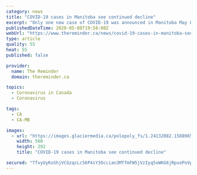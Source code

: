 ```yaml
---
category: news
title: "COVID-19 cases in Manitoba see continued decline"
excerpt: "Only one new case of COVID-19 was announced in Manitoba May 8, part of a trend toward fewer cases province-wide."
publishedDateTime: 2020-05-08T19:58:00Z
webUrl: "https://www.thereminder.ca/news/covid-19-cases-in-manitoba-see-continued-decline-1.24132079"
type: article
quality: 55
heat: 55
published: false

provider:
  name: The Reminder
  domain: thereminder.ca

topics:
  - Coronavirus in Canada
  - Coronavirus

tags:
  - CA
  - CA-MB

images:
  - url: "https://images.glaciermedia.ca/polopoly_fs/1.24132082.1588965990!/fileImage/httpImage/image.jpg_gen/derivatives/facebookogimage_560_292/pills.jpg"
    width: 560
    height: 292
    title: "COVID-19 cases in Manitoba see continued decline"

secured: "TfvyUyKoShjVCGzqcLc56P4sY3Occian3MTfmFW5jVzIyq5xWKG6jRpxePoVpF3s0M3Q5xsjcXgFOtXiESYAvoHOmOiU/spxD5BXUq9pAOfutOtYCKBnSgZOtM5H8XGCdzz0cbUx8zjh6YcOF5oPleCCR0Q0R1dfgBVfWBi87bUwv3I2sUwNCpLefrjSuZ0wuQyu7ZNrjVVnKwggPj7bmhiciT0YgJa/Ov8BEwM52AXt+diDbb6KdoAdq27RRmCgvaELb5SzCGQzF0bUitZRoV3C0p2OKUxHPN3MqaApvdCzVUTcsFh3D6vFwrgasPj5;/xAcs0aRNjp6OH8SVw3V4g=="
---
```


